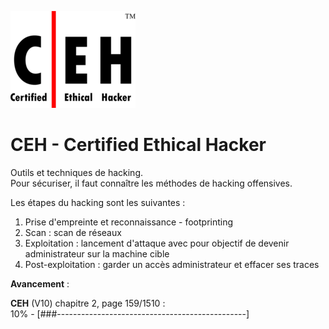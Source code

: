 ![CEH logo](.images/ceh_logo.png "CEH logo")  

# CEH - Certified Ethical Hacker

Outils et techniques de hacking.  
Pour sécuriser, il faut connaître les méthodes de hacking offensives.  

Les étapes du hacking sont les suivantes :

1. Prise d'empreinte et reconnaissance - footprinting
2. Scan : scan de réseaux
3. Exploitation : lancement d'attaque avec pour objectif de devenir administrateur sur la machine cible 
4. Post-exploitation : garder un accès administrateur et effacer ses traces

**Avancement** : 

**CEH** (V10) chapitre 2, page 159/1510 :  
10% - [###-----------------------------------------------]

<!-- 50 caractères soit 1 '#' = 2% -->